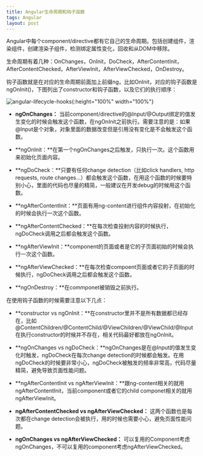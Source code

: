 ```yaml
---
title: Angular生命周期和钩子函数
tags: Angular
layout: post
---
```



Angular中每个component/directive都有它自己的生命周期。包括创建组件，渲染组件，创建渲染子组件，检测绑定属性变化，回收和从DOM中移除。


生命周期有着几种：OnChanges，OnInit，DoCheck，AfterContentInit，AfterContentChecked，AfterViewInit，AfterViewChecked，OnDestroy。


钩子函数就是在对应的生命周期前面加上前缀ng，比如OnInit，对应的钩子函数是ngOnInit()，下图列出了constructor和钩子函数，以及它们的执行顺序：

![angular-lifecycle-hooks](https://limeii.github.io/assets/images/posts/angular/angular-lifecycle-hooks.png){:height="100%" width="100%"}

- **ngOnChanges：** 当前component/directive的@Input/@Output绑定的值发生变化的时候会触发这个函数，在ngOnInit之前执行。需要注意的是：如果@Input是个对象，对象里面的数据改变但是引用没有变化是不会触发这个函数。

- **ngOnInit：**在第一个ngOnChanges之后触发，只执行一次。这个函数用来初始化页面内容。

- **ngDoCheck：**只要有任何change detection（比如click handlers, http requests, route changes...）都会触发这个函数，在用这个函数的时候要特别小心，里面的代码也尽量的精简，一般建议在开发debug的时候用这个函数。

- **ngAfterContentInit：**页面有用ng-content进行组件内容投射，在初始化的时候会执行一次这个函数。

- **ngAfterContentChecked：**在每次检查投射内容的时候执行，ngDoCheck调用之后都会触发这个函数。

- **ngAfterViewInit：**component的页面或者是它的子页面初始的时候会执行一次这个函数。

- **ngAfterViewChecked：**在每次检查compoent页面或者它的子页面的时候执行，ngDoCheck调用之后都会触发这个函数。

- **ngOnDestroy：**在commponet被销毁之前执行。

在使用钩子函数的时候需要注意以下几点：

- **constructor vs ngOnInit：**在constructor里并不是所有数据都已经存在，比如@ContentChildren/@ContentChild/@ViewChildren/@ViewChild/@Input在执行constructor的时候并不存在，相关代码最好都放在ngOnInit。

- **ngOnChanges vs ngDoCheck：**ngOnChanges是在@Input的值发生变化时触发，ngDoCheck在每次change detection的时候都会触发。在用ngDoCheck的时候要非常小心，ngDoCheck被触发的频率非常高，代码尽量精简，避免导致页面性能问题。

- **ngAfterContentInit vs ngAfterViewInit：**跟ng-content相关的就用ngAfterContentInit，当前component或者它的child componet相关的就用ngAfterViewInit。

- **ngAfterContentChecked vs ngAfterViewChecked：** 这两个函数也是每次都在change detection会被执行，用的时候也需要小心，避免页面性能问题。

- **ngOnChanges vs ngAfterViewChecked：** 可以复用的Component考虑ngOnChanges，不可以复用的component考虑ngAfterViewChecked。
